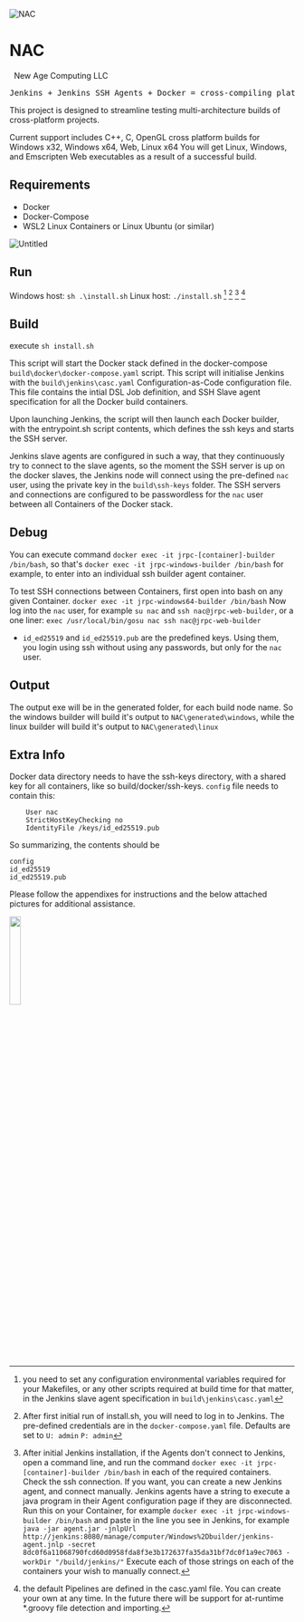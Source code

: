 

![NAC](https://user-images.githubusercontent.com/63042547/215357605-72fe88a0-68ee-468e-90f0-fee1ff3b96ed.png)

# NAC
&nbsp;
New Age Computing LLC
<pre>
Jenkins + Jenkins SSH Agents + Docker = cross-compiling platform
</pre>
This project is designed to streamline testing multi-architecture builds of cross-platform projects.

Current support includes C++, C, OpenGL cross platform builds for Windows x32, Windows x64, Web, Linux x64
You will get Linux, Windows, and Emscripten Web executables as a result of a successful build.

## Requirements
- Docker
- Docker-Compose
- WSL2 Linux Containers or Linux Ubuntu (or similar)

![Untitled](https://user-images.githubusercontent.com/63042547/221353492-005c38f4-c115-41b6-b35c-56c02939f7e5.png)

## Run 
Windows host:
```sh .\install.sh``` 
Linux host:
```./install.sh``` [^1] [^2] [^3] [^4]

## Build
execute `sh install.sh` 

This script will start the Docker stack defined in the docker-compose `build\docker\docker-compose.yaml` script. This script will initialise Jenkins with the `build\jenkins\casc.yaml` Configuration-as-Code configuration file. This file contains the intial DSL Job definition, and SSH Slave agent specification for all the Docker build containers. 

Upon launching Jenkins, the script will then launch each Docker builder, with the entrypoint.sh script contents, which defines the ssh keys and starts the SSH server.

Jenkins slave agents are configured in such a way, that they continuously try to connect to the slave agents, so the moment the SSH server is up on the docker slaves, the Jenkins node will connect using the pre-defined `nac` user, using the private key in the `build\ssh-keys` folder. The SSH servers and connections are configured to be passwordless for the `nac` user between all Containers of the Docker stack.

## Debug
You can execute command `docker exec -it jrpc-[container]-builder /bin/bash`, so that's `docker exec -it jrpc-windows-builder /bin/bash` for example, to enter into an individual ssh builder agent container.

To test SSH connections between Containers, first open into bash on any given Container.
 `docker exec -it jrpc-windows64-builder /bin/bash`
 Now log into the `nac` user, for example `su nac` and `ssh nac@jrpc-web-builder`, or a one liner: `exec /usr/local/bin/gosu nac ssh nac@jrpc-web-builder`
- `id_ed25519` and `id_ed25519.pub` are the predefined keys. Using them, you login using ssh without using any passwords, but only for the `nac` user.

## Output
The output exe will be in the generated folder, for each build node name. So the windows builder will build it's output to `NAC\generated\windows`, while  the linux builder will build it's output to `NAC\generated\linux`

## Extra Info
Docker data directory needs to have the ssh-keys directory, with a shared key for all containers, like so
build/docker/ssh-keys.
`config` file needs to contain this:
```Host *
    User nac
    StrictHostKeyChecking no
    IdentityFile /keys/id_ed25519.pub
```

So summarizing, the contents should be 
```build/docker/ssh-keys/
config
id_ed25519
id_ed25519.pub
```

Please follow the appendixes for instructions and the below attached pictures for additional assistance.

[^1]: you need to set any configuration environmental variables required for your Makefiles, or any other scripts required at build time for that matter, in the Jenkins slave agent specification in `build\jenkins\casc.yaml`

[^2]: After first initial run of install.sh, you will need to log in to Jenkins. The pre-defined credentials are in the `docker-compose.yaml` file. Defaults are set to `U: admin` `P: admin`

[^3]: After initial Jenkins installation, if the Agents don't connect to Jenkins, open a command line, and run the command ```docker exec -it jrpc-[container]-builder /bin/bash``` in each of the required containers. Check the ssh connection. If you want, you can create a new Jenkins agent, and connect manually.
Jenkins agents have a string to execute a java program in their Agent configuration page if they are disconnected. Run this on your Container, for example `docker exec -it jrpc-windows-builder /bin/bash` and paste in the line you see in Jenkins, for example ```java -jar agent.jar -jnlpUrl http://jenkins:8080/manage/computer/Windows%2Dbuilder/jenkins-agent.jnlp -secret 8dc0f6a11068790fcd60d0958fda8f3e3b172637fa35da31bf7dc0f1a9ec7063 -workDir "/build/jenkins/"```
Execute each of those strings on each of the containers your wish to manually connect.

[^4]: the default Pipelines are defined in the casc.yaml file. You can create your own at any time. In the future there will be support for at-runtime *.groovy file detection and importing.

<p align="left">
<img src="https://user-images.githubusercontent.com/63042547/215356555-a29e78c9-8197-462a-8e73-fbaf86af9b1b.gif" width=20% height=20%>
</p>
